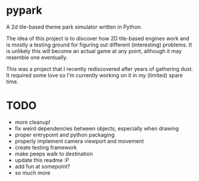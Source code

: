 # pypark

A 2d tile-based theme park simulator written in Python.

The idea of this project is to discover how 2D tile-based engines work and is mostly a testing ground for figuring out different (interesting) problems. It is unlikely this will become an actual game at any point, although it may resemble one eventually.

This was a project that I recently rediscovered after years of gathering dust. It required some love so I'm currently working on it in my (limited) spare time.

# TODO
- more cleanup!
- fix weird dependencies between objects, especially when drawing
- proper entrypoint and python packaging
- properly implement camera viewport and movement
- create testing framework
- make peeps walk to destination
- update this readme :P
- add fun at somepoint?
- so much more
